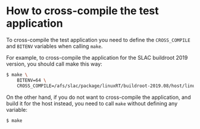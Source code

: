 # How to cross-compile the test application

To cross-compile the test application you need to define the `CROSS_COMPILE` and `BITENV` variables when calling `make`.

For example, to cross-compile the application for the SLAC buildroot 2019 version, you should call make this way:

```bash
$ make \
    BITENV=64 \
    CROSS_COMPILE=/afs/slac/package/linuxRT/buildroot-2019.08/host/linux-x86_64/x86_64/usr/bin/x86_64-buildroot-linux-gnu-
```

On the other hand, if you do not want to cross-compile the application, and build it for the host instead, you need to call `make` without defining any variable:

```bash
$ make
```
